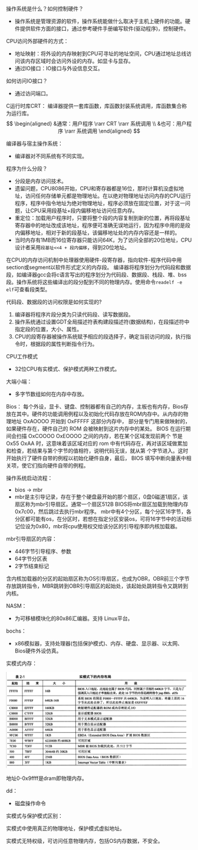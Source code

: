 <!--
 * @Author: leeloonki
 * @Date: 2023-02-21 17:12:42
 * @LastEditTime: 2023-02-21 21:31:30
 * @LastEditors: leeloonki
 * @Description: 回顾本项目、梳理相关知识
 * @FilePath: \mini_unix_like_OS\00二周目\note.md
-->

操作系统是什么？如何控制硬件？
* 操作系统是管理资源的软件，操作系统能做什么取决于主机上硬件的功能。硬件提供软件方面的接口，通过参考硬件手册编写软件(驱动程序)，控制硬件。

CPU访问外部硬件的方式：
* 地址映射：将外设的内存映射到CPU可寻址的地址空间，CPU通过地址总线访问该内存区域时会访问外设的内存。如显卡与显存。 
* 通过IO接口：IO接口与外设信息交互。

如何访问IO接口？
* 通过访问端口。

C运行时库CRT：
编译器提供一套库函数，库函数封装系统调用，库函数集合称为运行库。
$$
\begin{aligned}
    &通常：用户程序 \rarr CRT \rarr 系统调用 \\
    &也可：用户程序 \rarr 系统调用
\end{aligned}
$$

编译器与宿主操作系统：
* 编译器对不同系统有不同实现。

程序为什么分段？

* 分段是内存访问技术。
* 遗留问题，CPU8086开始，CPU和寄存器都是16位，那时计算机没虚拟地址，访问任何存储单元都是物理地址。在以绝对物理地址访问内存的CPU运行程序，程序中指令地址为绝对物理地址，程序必须放在固定位置，对于这一问题，让CPU采用段基址+段内偏移地址访问任意内存。
* 重定位：加载用户程序时，只要将整个段的内容复制到新的位置，再将段基址寄存器中的地址改成该地址，程序便可准确无误地运行，因为程序中用的是段内偏移地址，相对于新的段基址，该偏移地址处的内存内容还是一样的。
* 当时内存有1MB而16位寄存器只能访问64K，为了访问全部的20位地址，CPU设计者采用`段基址<<4 + 段内偏移`，得到20位地址。

在CPU的内存访问机制中处理器使用硬件-段寄存器，指向软件-程序代码中用section或segment以软件形式定义的内存段。
编译器将程序划分为代码段和数据段，如编译器gcc会将c语言写出的程序划分为代码段、数据段、栈段、堆、bss段。操作系统将这些编译出的段分配到不同的物理内存。使用命令`readelf -e elf`可查看段类型。

代码段、数据段的访问权限是如何实现的?
1. 编译器将程序片段分类为只读代码段、读写数据段。
2. 操作系统通过设置GDT全局描述符表构建段描述符(数据结构)，在段描述符中指定段的位置，大小、属性。
3. CPU的段寄存器被操作系统赋予相应的段选择子，确定当前访问的段，执行指令时，根据段的属性判断指令行为。
   

CPU工作模式
* 32位CPU有实模式、保护模式两种工作模式。

大端小端：
* 多字节数组如何在内存中存放。

Bios：
每个外设，显卡、键盘、控制器都有自己的内存，主板也有内存，Bios存放在其中。硬件的功能调用例程以及初始化代码存放在ROM内存中。从内存的物理地址 OxAOOOO 开始到 OxFFFFF 这部分内存中， 部分是专门用来做映射的，如果硬件存在，硬件自己的 ROM 会被映射到这片内存中的某处。
BIOS 在运行期间会扫描 OxCOOOO OxEOOOO 之间的内存，若在某个区域发现前两个
节是 Ox55 OxAA 时，这意味着该区域对应的 rom 中有代码存在，再对该区域做累加和检查，若结果与第个字节的值相符，说明代码无误，就从第 个字节进入。这时开始执行了硬件自带的例程以初始化硬件自身，最后， BIOS 填写中断向量表中相关项，使它们指向硬件自带的例程。

操作系统启动流程：
* bios -> mbr
* mbr是主引导记录，存在于整个硬盘最开始的那个扇区，0盘0磁道1扇区，该扇区称为mbr引导扇区。通常一个扇区512B
BIOS将mbr扇区加载到物理内存0x7c00，然后跳过去执行mbr程序。
mbr中有4个分区，每个分区16字节，各分区都可能有os，在分区时，若想在指定分区安装os，可将16字节中的活动标记位设为0x80，mbr将cpu使用权交给该分区的引导程序即内核加载器。

mbr引导扇区的内容：
* 446字节引导程序、参数
* 64字节分区表
* 2字节结束标记

含内核加载器的分区的起始扇区称为OS引导扇区，也成为OBR，OBR前三个字节存放跳转指令，MBR跳转到OBR引导扇区的起始处，该起始处跳转指令又跳转到内核。

NASM：
* 为可移植模块化的80x86汇编器。支持
Linux平台。

bochs：
* x86模拟器，支持处理器(包括保护模式)、内存、硬盘、显示器、以太网、Bios硬件外设仿真。

实模式内存：

![image-20230221213154813](note.assets/image-20230221213154813.png)

地址0-0x9ffff是dram即物理内存。



dd：

* 磁盘操作命令

实模式与保护模式区别：

实模式中使用真正的物理地址，保护模式虚拟地址。

实模式无特权级，可访问任意物理内存，包括OS内存数据，不安全。

